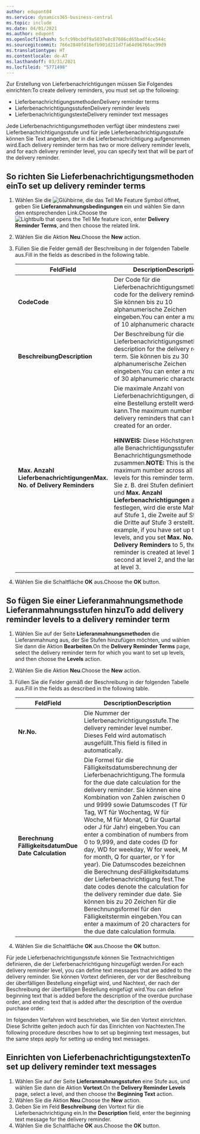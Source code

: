 ```yaml
---
author: edupont04
ms.service: dynamics365-business-central
ms.topic: include
ms.date: 04/01/2021
ms.author: edupont
ms.openlocfilehash: 5cfc99bcbdf9a5037e8c87686cd65badf4ce544c
ms.sourcegitcommit: 766e2840fd16efb901d211d7fa64d96766ac99d9
ms.translationtype: HT
ms.contentlocale: de-AT
ms.lasthandoff: 03/31/2021
ms.locfileid: "5771498"
---
```

<span data-ttu-id="b525c-101">Zur Erstellung von Lieferbenachrichtigungen müssen Sie Folgendes einrichten:</span><span class="sxs-lookup"><span data-stu-id="b525c-101">To create delivery reminders, you must set up the following:</span></span>  

- <span data-ttu-id="b525c-102">Lieferbenachrichtigungsmethoden</span><span class="sxs-lookup"><span data-stu-id="b525c-102">Delivery reminder terms</span></span>  
- <span data-ttu-id="b525c-103">Lieferbenachrichtigungsstufen</span><span class="sxs-lookup"><span data-stu-id="b525c-103">Delivery reminder levels</span></span>  
- <span data-ttu-id="b525c-104">Lieferbenachrichtigungstexte</span><span class="sxs-lookup"><span data-stu-id="b525c-104">Delivery reminder text messages</span></span>  

<span data-ttu-id="b525c-105">Jede Lieferbenachrichtigungsmethoden verfügt über mindestens zwei Lieferbenachrichtigungsstufe und für jede Lieferbenachrichtigungsstufe können Sie Text angeben, der in die Lieferbenachrichtigung aufgenommen wird.</span><span class="sxs-lookup"><span data-stu-id="b525c-105">Each delivery reminder term has two or more delivery reminder levels, and for each delivery reminder level, you can specify text that will be part of the delivery reminder.</span></span>  

## <a name="to-set-up-delivery-reminder-terms"></a><span data-ttu-id="b525c-106">So richten Sie Lieferbenachrichtigungsmethoden ein</span><span class="sxs-lookup"><span data-stu-id="b525c-106">To set up delivery reminder terms</span></span>  

1. <span data-ttu-id="b525c-107">Wählen Sie die ![Glühbirne, die das Tell Me Feature](../../../media/ui-search/search_small.png "Tell me-Funktion") Symbol öffnet, geben Sie **Lieferanmahnungsbedingungen** ein und wählen Sie dann den entsprechenden Link.</span><span class="sxs-lookup"><span data-stu-id="b525c-107">Choose the ![Lightbulb that opens the Tell Me feature](../../../media/ui-search/search_small.png "Tell me what you want to do") icon, enter **Delivery Reminder Terms**, and then choose the related link.</span></span>  
2. <span data-ttu-id="b525c-108">Wählen Sie die Aktion **Neu**.</span><span class="sxs-lookup"><span data-stu-id="b525c-108">Choose the **New** action.</span></span>  
3. <span data-ttu-id="b525c-109">Füllen Sie die Felder gemäß der Beschreibung in der folgenden Tabelle aus.</span><span class="sxs-lookup"><span data-stu-id="b525c-109">Fill in the fields as described in the following table.</span></span>  

    |<span data-ttu-id="b525c-110">Feld</span><span class="sxs-lookup"><span data-stu-id="b525c-110">Field</span></span>|<span data-ttu-id="b525c-111">Description</span><span class="sxs-lookup"><span data-stu-id="b525c-111">Description</span></span>|  
    |---------------------------------|---------------------------------------|  
    |<span data-ttu-id="b525c-112">**Code**</span><span class="sxs-lookup"><span data-stu-id="b525c-112">**Code**</span></span>|<span data-ttu-id="b525c-113">Der Code für die Lieferbenachrichtigungsmethode.</span><span class="sxs-lookup"><span data-stu-id="b525c-113">The code for the delivery reminder term.</span></span> <span data-ttu-id="b525c-114">Sie können bis zu 10 alphanumerische Zeichen eingeben.</span><span class="sxs-lookup"><span data-stu-id="b525c-114">You can enter a maximum of 10 alphanumeric characters.</span></span>|  
    |<span data-ttu-id="b525c-115">**Beschreibung**</span><span class="sxs-lookup"><span data-stu-id="b525c-115">**Description**</span></span>|<span data-ttu-id="b525c-116">Der Beschreibung für die Lieferbenachrichtigungsmethode.</span><span class="sxs-lookup"><span data-stu-id="b525c-116">The description for the delivery reminder term.</span></span> <span data-ttu-id="b525c-117">Sie können bis zu 30 alphanumerische Zeichen eingeben.</span><span class="sxs-lookup"><span data-stu-id="b525c-117">You can enter a maximum of 30 alphanumeric characters.</span></span>|  
    |<span data-ttu-id="b525c-118">**Max. Anzahl Lieferbenachrichtigungen**</span><span class="sxs-lookup"><span data-stu-id="b525c-118">**Max. No. of Delivery Reminders**</span></span>|<span data-ttu-id="b525c-119">Die maximale Anzahl von Lieferbenachrichtigungen, die für eine Bestellung erstellt werden kann.</span><span class="sxs-lookup"><span data-stu-id="b525c-119">The maximum number of delivery reminders that can be created for an order.</span></span><br /><br /> <span data-ttu-id="b525c-120">**HINWEIS:** Diese Höchstgrenze gilt für alle Benachrichtigungsstufen dieser Benachrichtigungsmethode zusammen.</span><span class="sxs-lookup"><span data-stu-id="b525c-120">**NOTE:** This is the maximum number across all reminder levels for this reminder term.</span></span> <span data-ttu-id="b525c-121">Wenn Sie z. B. drei Stufen definiert haben und **Max. Anzahl Lieferbenachrichtigungen** auf 5 festlegen, wird die erste Mahnung auf Stufe 1, die Zweite auf Stufe 2, die Dritte auf Stufe 3 erstellt.</span><span class="sxs-lookup"><span data-stu-id="b525c-121">For example, if you have set up three levels, and you set **Max. No. of Delivery Reminders** to 5, the first reminder is created at level 1, the second at level 2, and the last three at level 3.</span></span>|  

4. <span data-ttu-id="b525c-122">Wählen Sie die Schaltfläche **OK** aus.</span><span class="sxs-lookup"><span data-stu-id="b525c-122">Choose the **OK** button.</span></span>  

## <a name="to-add-delivery-reminder-levels-to-a-delivery-reminder-term"></a><span data-ttu-id="b525c-123">So fügen Sie einer Lieferanmahnungsmethode Lieferanmahnungsstufen hinzu</span><span class="sxs-lookup"><span data-stu-id="b525c-123">To add delivery reminder levels to a delivery reminder term</span></span>  

1. <span data-ttu-id="b525c-124">Wählen Sie auf der Seite **Lieferanmahnungsmethoden** die Lieferanmahnung aus, der Sie Stufen hinzufügen möchten, und wählen Sie dann die Aktion **Bearbeiten**.</span><span class="sxs-lookup"><span data-stu-id="b525c-124">On the **Delivery Reminder Terms** page, select the delivery reminder term for which you want to set up levels, and then choose the **Levels** action.</span></span>  
2. <span data-ttu-id="b525c-125">Wählen Sie die Aktion **Neu**.</span><span class="sxs-lookup"><span data-stu-id="b525c-125">Choose the **New** action.</span></span>  
3. <span data-ttu-id="b525c-126">Füllen Sie die Felder gemäß der Beschreibung in der folgenden Tabelle aus.</span><span class="sxs-lookup"><span data-stu-id="b525c-126">Fill in the fields as described in the following table.</span></span>  

    |<span data-ttu-id="b525c-127">Feld</span><span class="sxs-lookup"><span data-stu-id="b525c-127">Field</span></span>|<span data-ttu-id="b525c-128">Description</span><span class="sxs-lookup"><span data-stu-id="b525c-128">Description</span></span>|  
    |---------------------------------|---------------------------------------|  
    |<span data-ttu-id="b525c-129">**Nr.**</span><span class="sxs-lookup"><span data-stu-id="b525c-129">**No.**</span></span>|<span data-ttu-id="b525c-130">Die Nummer der Lieferbenachrichtigungsstufe.</span><span class="sxs-lookup"><span data-stu-id="b525c-130">The delivery reminder level number.</span></span> <span data-ttu-id="b525c-131">Dieses Feld wird automatisch ausgefüllt.</span><span class="sxs-lookup"><span data-stu-id="b525c-131">This field is filled in automatically.</span></span>|  
    |<span data-ttu-id="b525c-132">**Berechnung Fälligkeitsdatum**</span><span class="sxs-lookup"><span data-stu-id="b525c-132">**Due Date Calculation**</span></span>|<span data-ttu-id="b525c-133">Die Formel für die Fälligkeitsdatumsberechnung der Lieferbenachrichtigung.</span><span class="sxs-lookup"><span data-stu-id="b525c-133">The formula for the due date calculation for the delivery reminder.</span></span> <span data-ttu-id="b525c-134">Sie können eine Kombination von Zahlen zwischen 0 und 9999 sowie Datumscodes (T für Tag, WT für Wochentag, W für Woche, M für Monat, Q für Quartal oder J für Jahr) eingeben.</span><span class="sxs-lookup"><span data-stu-id="b525c-134">You can enter a combination of numbers from 0 to 9,999, and date codes (D for day, WD for weekday, W for week, M for month, Q for quarter, or Y for year).</span></span> <span data-ttu-id="b525c-135">Die Datumscodes bezeichnen die Berechnung desFälligkeitsdatums der Lieferbenachrichtigung fest.</span><span class="sxs-lookup"><span data-stu-id="b525c-135">The date codes denote the calculation for the delivery reminder due date.</span></span> <span data-ttu-id="b525c-136">Sie können bis zu 20 Zeichen für die Berechnungsformel für den Fälligkeitstermin eingeben.</span><span class="sxs-lookup"><span data-stu-id="b525c-136">You can enter a maximum of 20 characters for the due date calculation formula.</span></span>|  

4. <span data-ttu-id="b525c-137">Wählen Sie die Schaltfläche **OK** aus.</span><span class="sxs-lookup"><span data-stu-id="b525c-137">Choose the **OK** button.</span></span>  

<span data-ttu-id="b525c-138">Für jede Lieferbenachrichtigungsstufe können Sie Textnachrichtigen definieren, die der Lieferbenachrichtigung hinzugefügt werden.</span><span class="sxs-lookup"><span data-stu-id="b525c-138">For each delivery reminder level, you can define text messages that are added to the delivery reminder.</span></span> <span data-ttu-id="b525c-139">Sie können Vortext definieren, der vor der Beschreibung der überfälligen Bestellung eingefügt wird, und Nachtext, der nach der Beschreibung der überfälligen Bestellung eingefügt wird.</span><span class="sxs-lookup"><span data-stu-id="b525c-139">You can define beginning text that is added before the description of the overdue purchase order, and ending text that is added after the description of the overdue purchase order.</span></span>  

<span data-ttu-id="b525c-140">Im folgenden Verfahren wird beschrieben, wie Sie den Vortext einrichten. Diese Schritte gelten jedoch auch für das Einrichten von Nachtexten.</span><span class="sxs-lookup"><span data-stu-id="b525c-140">The following procedure describes how to set up beginning text messages, but the same steps apply for setting up ending text messages.</span></span>  

## <a name="to-set-up-delivery-reminder-text-messages"></a><span data-ttu-id="b525c-141">Einrichten von Lieferbenachrichtigungstexten</span><span class="sxs-lookup"><span data-stu-id="b525c-141">To set up delivery reminder text messages</span></span>  

1. <span data-ttu-id="b525c-142">Wählen Sie auf der Seite **Lieferanmahnungsstufen** eine Stufe aus, und wählen Sie dann die Aktion **Vortext**.</span><span class="sxs-lookup"><span data-stu-id="b525c-142">On the **Delivery Reminder Levels** page, select a level, and then choose the **Beginning Text** action.</span></span>  
2. <span data-ttu-id="b525c-143">Wählen Sie die Aktion **Neu**.</span><span class="sxs-lookup"><span data-stu-id="b525c-143">Choose the **New** action.</span></span>  
3. <span data-ttu-id="b525c-144">Geben Sie im Feld **Beschreibung** den Vortext für die Lieferbenachrichtigung ein.</span><span class="sxs-lookup"><span data-stu-id="b525c-144">In the **Description** field, enter the beginning text message for the delivery reminder.</span></span>  
4. <span data-ttu-id="b525c-145">Wählen Sie die Schaltfläche **OK** aus.</span><span class="sxs-lookup"><span data-stu-id="b525c-145">Choose the **OK** button.</span></span>  
